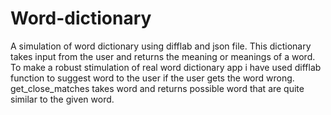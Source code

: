 # Word-dictionary
A simulation of word dictionary using difflab and json file.
This dictionary takes input from the user and returns the meaning or meanings of a word.
To make a robust stimulation of real word dictionary app i have used difflab function to suggest word to the user if the user gets the word wrong.
get_close_matches takes word and returns possible word that are quite similar to the given word.

